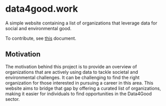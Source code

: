 # data4good.work

A simple website containing a list of organizations that leverage data for social and environmental good. 

To contribute, see [this](https://github.com/jstet/data4good.work) document.

## Motivation

The motivation behind this project is to provide an overview of organizations that are actively using data to tackle societal and environmental challenges. It can be challenging to find the right organization for those interested in pursuing a career in this area. This website aims to bridge that gap by offering a curated list of organizations, making it easier for individuals to find opportunities in the Data4Good sector.